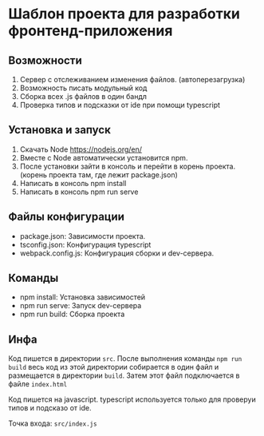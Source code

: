 # Шаблон проекта для разработки фронтенд-приложения
## Возможности
1) Сервер с отслеживанием изменения файлов. (автоперезагрузка)
2) Возможность писать модульный код
3) Сборка всех .js файлов в один бандл
4) Проверка типов и подсказки от ide при помощи typescript 

## Установка и запуск
1) Скачать Node 
https://nodejs.org/en/
2) Вместе с Node автоматически установится npm.
3) После установки зайти в консоль и перейти в корень проекта.
(корень проекта там, где лежит package.json)
4) Написать в консоль npm install
5) Написать в консоль npm run serve

## Файлы конфигурации
 - package.json: Зависимости проекта.
 - tsconfig.json: Конфигурация typescript
 - webpack.config.js: Конфигурация сборки и dev-сервера. 

## Команды
 - npm install: Установка зависимостей
 - npm run serve: Запуск dev-сервера
 - npm run build: Сборка проекта

## Инфа
Код пишется в директории `src`. После выполнения команды `npm run build` весь код из этой директории собирается в один файл и размещается в директории `build`. Затем этот файл подключается в файле `index.html`

Код пишется на javascript. typescript используется только для проверуи типов и подсказо от ide.

Точка входа: `src/index.js`